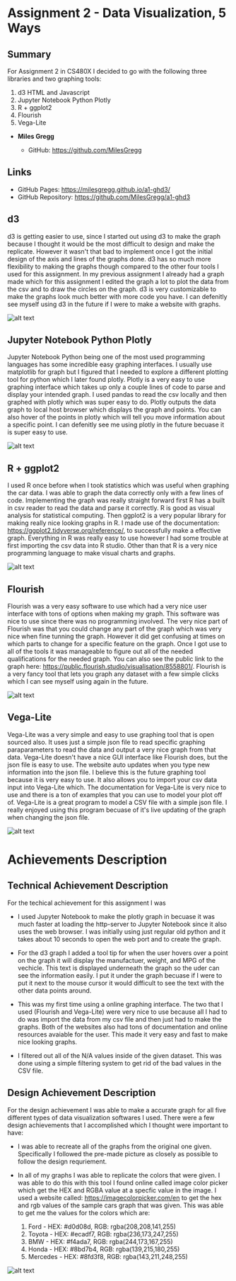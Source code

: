 Assignment 2 - Data Visualization, 5 Ways
===

Summary
---

For Assignment 2 in CS480X I decided to go with the following three libraries and two graphing tools:

1. d3 HTML and Javascript
2. Jupyter Notebook Python Plotly
3. R + ggplot2
4. Flourish
5. Vega-Lite

-   **Miles Gregg**

    -   GitHub: https://github.com/MilesGregg

Links
---

- GitHub Pages: https://milesgregg.github.io/a1-ghd3/
- GitHub Repository: https://github.com/MilesGregg/a1-ghd3

d3
---

d3 is getting easier to use, since I started out using d3 to make the graph because I thought it would be the most difficult to design and make the replicate. However it wasn't that bad to implement once I got the initial design of the axis and lines of the graphs done. d3 has so much more flexibility to making the graphs though compared to the other four tools I used for this assignment. In my previous assignment I already had a graph made which for this assignment I edited the graph a lot to plot the data from the csv and to draw the circles on the graph. d3 is very customizable to make the graphs look much better with more code you have. I can defenitly see myself using d3 in the future if I were to make a website with graphs.

![alt text](img/d3-Graph.png)

Jupyter Notebook Python Plotly
---

Jupyter Notebook Python being one of the most used programming languages has some incredible easy graphing interfaces. I usually use matplotlib for graph but I figured that I needed to explore a different plotting tool for python which I later found plotly. Plotly is a very easy to use graphing interface which takes up only a couple lines of code to parse and display your intended graph. I used pandas to read the csv locally and then graphed with plotly which was super easy to do. Plotly outputs the data graph to local host browser which displays the graph and points. You can also hover of the points in plotly which will tell you move information about a specific point. I can defenitly see me using plotly in the future becuase it is super easy to use.

![alt text](img/Plotly-Graph.png)

R + ggplot2
---

I used R once before when I took statistics which was useful when graphing the car data. I was able to graph the data correctly only with a few lines of code. Implementing the graph was really straight forward first R has a built in csv reader to read the data and parse it correctly. R is good as visual analysis for statistical computing. Then ggplot2 is a very popular library for making really nice looking graphs in R. I made use of the documentation: https://ggplot2.tidyverse.org/reference/, to successfully make a effective graph. Everything in R was really easy to use however I had some trouble at first importing the csv data into R studio. Other than that R is a very nice programming language to make visual charts and graphs. 

![alt text](img/R-Graph.png)

Flourish
---

Flourish was a very easy software to use which had a very nice user interface with tons of options when making my graph. This software was nice to use since there was no programming involved. The very nice part of Flourish was that you could change any part of the graph which was very nice when fine tunning the graph. However it did get confusing at times on which parts to change for a specific feature on the graph. Once I got use to all of the tools it was manageable to figure out all of the needed qualifications for the needed graph. You can also see the public link to the graph here: https://public.flourish.studio/visualisation/8558801/. Flourish is a very fancy tool that lets you graph any dataset with a few simple clicks which I can see myself using again in the future.

![alt text](img/Flourish-Graph.png)

Vega-Lite
---

Vega-Lite was a very simple and easy to use graphing tool that is open sourced also. It uses just a simple json file to read specific graphing paraparameters to read the data and output a very nice graph from that data. Vega-Lite doesn't have a nice GUI interface like Flourish does, but the json file is easy to use. The website auto updates when you type new information into the json file. I believe this is the future graphing tool because it is very easy to use. It also allows you to import your csv data input into Vega-Lite which. The documentation for Vega-Lite is very nice to use and there is a ton of examples that you can use to model your plot off of. Vega-Lite is a great program to model a CSV file with a simple json file. I really enjoyed using this program becuase of it's live updating of the graph when changing the json file. 

![alt text](img/Vega-Lite-Graph.png)

# Achievements Description

## **Technical Achievement Description**

For the techical achievement for this assignment I was 

- I used Jupyter Notebook to make the plotly graph in becuase it was much faster at loading the http-server to Jupyter Notebook since it also uses the web browser. I was initially using just regular old python and it takes about 10 seconds to open the web port and to create the graph. 

- For the d3 graph I added a tool tip for when the user hovers over a point on the graph it will display the manufactuer, weight, and MPG of the vechicle. This text is displayed underneath the graph so the uder can see the information easily. I put it under the graph becuase if I were to put it next to the mouse cursor it would difficult to see the text with the other data points around. 

- This was my first time using a online graphing interface. The two that I used (Flourish and Vega-Lite) were very nice to use because all I had to do was import the data from my csv file and then just had to make the graphs. Both of the websites also had tons of documentation and online resources avaiable for the user. This made it very easy and fast to make nice looking graphs.

- I filtered out all of the N/A values inside of the given dataset. This was done using a simple filtering system to get rid of the bad values in the CSV file. 

## **Design Achievement Description**

For the design achievement I was able to make a accurate graph for all five different types of data visualization softwares I used. There were a few design achievements that I accomplished which I thought were important to have:

- I was able to recreate all of the graphs from the original one given. Specifically I followed the pre-made picture as closely as possible to follow the design requriement. 

- In all of my graphs I was able to replicate the colors that were given. I was able to do this with this tool I found online called image color picker which get the HEX and RGBA value at a specfic value in the image. I used a website called: https://imagecolorpicker.com/en to get the hex and rgb values of the sample cars graph that was given. This was able to get me the values for the colors which are:

    1. Ford - HEX: #d0d08d, RGB: rgba(208,208,141,255)
    2. Toyota - HEX: #ecadf7, RGB: rgba(236,173,247,255)
    3. BMW - HEX: #f4ada7, RGB: rgba(244,173,167,255)
    4. Honda - HEX: #8bd7b4, RGB: rgba(139,215,180,255)
    5. Mercedes - HEX: #8fd3f8, RGB: rgba(143,211,248,255)

![alt text](img/Color-Website.png)
